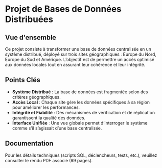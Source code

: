 # Projet de Bases de Données Distribuées 

## Vue d'ensemble

Ce projet consiste à transformer une base de données centralisée en un système distribué, déployé sur trois sites géographiques : Europe du Nord, Europe du Sud et Amérique. L’objectif est de permettre un accès optimisé aux données locales tout en assurant leur cohérence et leur intégrité.

## Points Clés

- **Système Distribué** : La base de données est fragmentée selon des critères géographiques.
- **Accès Local** : Chaque site gère les données spécifiques à sa région pour améliorer les performances.
- **Intégrité et Fiabilité** : Des mécanismes de vérification et de réplication garantissent la qualité des données.
- **Interface Unifiée** : Une vue globale permet d’interroger le système comme s’il s’agissait d’une base centralisée.

## Documentation

Pour les détails techniques (scripts SQL, déclencheurs, tests, etc.), veuillez consulter le rendu PDF associé (69 pages).
